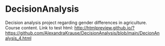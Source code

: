 # DecisionAnalysis
Decision analysis project regarding gender differences in agriculture. Course content.
Link to test html: http://htmlpreview.github.io/?https://github.com/AlexandraKrause/DecisionAnalysis/blob/main/DecionAnalysis_4.html
